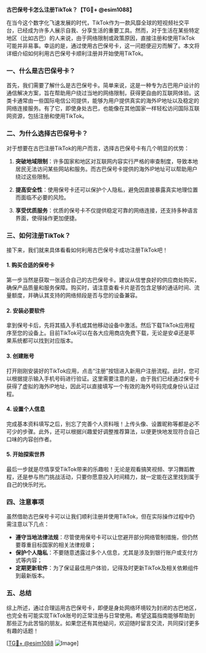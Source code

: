 **古巴保号卡怎么注册TikTok？【TG💪+ @esim1088】**

在当今这个数字化飞速发展的时代，TikTok作为一款风靡全球的短视频社交平台，已经成为许多人展示自我、分享生活的重要工具。然而，对于生活在某些特定地区（比如古巴）的人来说，由于网络限制或政策原因，直接注册和使用TikTok可能并非易事。幸运的是，通过使用古巴保号卡，这一问题便迎刃而解了。本文将详细介绍如何利用古巴保号卡顺利注册并开始使用TikTok。

### 一、什么是古巴保号卡？

首先，我们需要了解什么是古巴保号卡。简单来说，这是一种专为古巴用户设计的通信解决方案，旨在帮助用户绕过当地的网络限制，获得更自由的互联网体验。这类卡通常由一些国际电信公司提供，能够为用户提供真实的海外IP地址以及稳定的网络连接服务。有了它，即使身处古巴，也能像在其他国家一样轻松访问国际互联网资源，包括注册和使用TikTok。

### 二、为什么选择古巴保号卡？

对于想要在古巴注册TikTok的用户而言，选择古巴保号卡有几个明显的优势：

1. **突破地域限制**：许多国家和地区对互联网内容实行严格的审查制度，导致本地居民无法访问某些网站和服务。而古巴保号卡提供的海外IP地址可以帮助用户绕过这些限制。
   
2. **提高安全性**：使用保号卡还可以保护个人隐私，避免因直接暴露真实地理位置而面临不必要的风险。
   
3. **享受优质服务**：优质的保号卡不仅提供稳定可靠的网络连接，还支持多种语言界面，使得操作更加便捷。

### 三、如何注册TikTok？

接下来，我们就来具体看看如何利用古巴保号卡成功注册TikTok吧！

#### 1. 购买合适的保号卡

第一步当然是获取一张适合自己的古巴保号卡。建议从信誉良好的供应商处购买，确保产品质量和服务保障。购买时，请注意查看卡片是否包含足够的通话时间、流量额度，并确认其支持的网络频段是否与您的设备兼容。

#### 2. 安装必要软件

拿到保号卡后，先将其插入手机或其他移动设备中激活。然后下载TikTok应用程序至您的设备上。目前TikTok可以在各大应用商店免费下载，无论是安卓还是苹果系统都可以找到对应版本。

#### 3. 创建账号

打开刚刚安装好的TikTok应用，点击“注册”按钮进入新用户注册流程。此时，您可以根据提示输入手机号码进行验证。这里需要注意的是，由于我们已经通过保号卡获得了虚拟的海外IP地址，因此可以直接填写一个有效的海外号码完成身份认证过程。

#### 4. 设置个人信息

完成基本资料填写之后，别忘了完善个人资料哦！上传头像、设置昵称等都是必不可少的步骤。此外，还可以根据兴趣爱好调整推荐算法，以便更快地发现符合自己口味的内容创作者。

#### 5. 开始探索世界

最后一步就是尽情享受TikTok带来的乐趣啦！无论是观看搞笑视频、学习舞蹈教程，还是参与热门挑战活动，只要你愿意投入时间精力，就一定能在这里找到属于自己的快乐时光。

### 四、注意事项

虽然借助古巴保号卡可以让我们顺利注册并使用TikTok，但在实际操作过程中仍需注意以下几点：

- **遵守当地法律法规**：尽管使用保号卡可以让您避开部分网络管制措施，但仍然要尊重目标国家的相关法律规章；
- **保护个人隐私**：不要随意透露过多个人信息，尤其是涉及到银行账户或支付方式等内容；
- **定期更新软件**：为了保证最佳用户体验，记得及时更新TikTok及相关依赖组件到最新版本。

### 五、总结

综上所述，通过合理运用古巴保号卡，即便是身处网络环境较为封闭的古巴地区，也完全有可能实现TikTok账号的正常注册与日常使用。希望这篇指南能够帮助到那些正为此苦恼的朋友。如果您还有其他疑问，欢迎随时留言交流，共同探讨更多有趣的话题！

[[TG💪+ @esim1088](https://t.me/s/esim1088) ![Image](https://i.postimg.cc/4NQfJmqS/Snipaste-2025-05-13-00-14-12.png)]